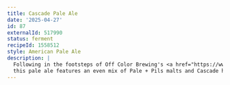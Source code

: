 ```yaml
---
title: Cascade Pale Ale
date: '2025-04-27'
id: 87
externalId: 517990
status: ferment
recipeId: 1558512
style: American Pale Ale
description: |
  Following in the footsteps of Off Color Brewing's <a href="https://www.offcolorbrewing.com/beer-for-lounging/">Beer for Lounging</a>,
  this pale ale features an even mix of Pale + Pils malts and Cascade hops (including cryo).
---
```

